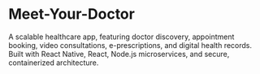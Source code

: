 # Meet-Your-Doctor
A scalable healthcare app, featuring doctor discovery, appointment booking, video consultations, e-prescriptions, and digital health records. Built with React Native, React, Node.js microservices, and secure, containerized architecture.
